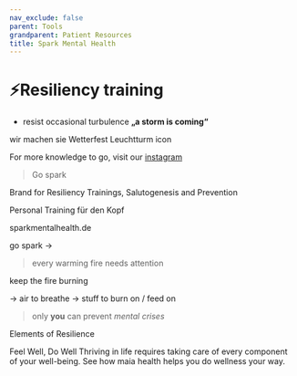 ```yaml
---
nav_exclude: false
parent: Tools
grandparent: Patient Resources
title: Spark Mental Health
---
```


# ⚡️Resiliency training
- resist occasional turbulence
**„a storm is coming“**

wir machen sie Wetterfest
Leuchtturm icon

For more knowledge to go, visit our [instagram](http://instagram.com/maiahealthDE)


> Go spark

Brand for Resiliency Trainings, Salutogenesis and Prevention

Personal Training für den Kopf

sparkmentalhealth.de

go spark →

> every warming fire needs attention

keep the fire burning

→ air to breathe
→ stuff to burn on / feed on

> only **you** can prevent _mental crises_

Elements of Resilience

Feel Well, Do Well
Thriving in life requires taking care of every component of your well-being. See how maia health helps you do wellness your way.

